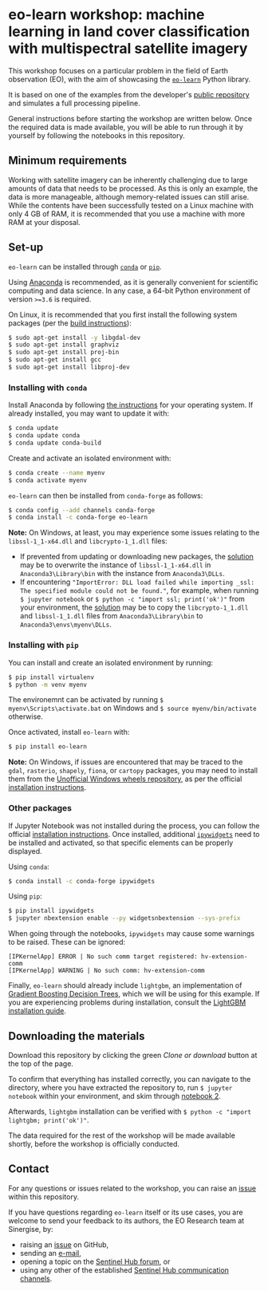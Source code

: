 # eo-learn workshop: machine learning in land cover classification with multispectral satellite imagery

This workshop focuses on a particular problem in the field of Earth observation (EO), with the aim of showcasing the [`eo-learn`](https://eo-learn.readthedocs.io/en/latest/) Python library.

It is based on one of the examples from the developer's [public repository](https://github.com/sentinel-hub/eo-learn/tree/master/examples/land-cover-map) and simulates a full processing pipeline.

General instructions before starting the workshop are written below. Once the required data is made available, you will be able to run through it by yourself by following the notebooks in this repository.



## Minimum requirements

Working with satellite imagery can be inherently challenging due to large amounts of data that needs to be processed. As this is only an example, the data is more manageable, although memory-related issues can still arise. While the contents have been successfully tested on a Linux machine with only 4 GB of RAM, it is recommended that you use a machine with more RAM at your disposal.



## Set-up

`eo-learn` can be installed through [`conda`](https://anaconda.org/conda-forge/eo-learn) or [`pip`](https://pypi.org/project/eo-learn/).

Using [Anaconda](https://www.anaconda.com/distribution/) is recommended, as it is generally convenient for scientific computing and data science. In any case, a 64-bit Python environment of version `>=3.6` is required.

On Linux, it is recommended that you first install the following system packages (per the [build instructions](https://github.com/sentinel-hub/eo-learn/blob/master/.travis.yml#L12)):
```bash
$ sudo apt-get install -y libgdal-dev
$ sudo apt-get install graphviz
$ sudo apt-get install proj-bin
$ sudo apt-get install gcc
$ sudo apt-get install libproj-dev
```


### Installing with `conda`

Install Anaconda by following [the instructions](https://docs.anaconda.com/anaconda/install/) for your operating system. If already installed, you may want to update it with:
```bash
$ conda update
$ conda update conda
$ conda update conda-build
```

Create and activate an isolated environment with:
```bash
$ conda create --name myenv
$ conda activate myenv
```

`eo-learn` can then be installed from `conda-forge` as follows:


```bash
$ conda config --add channels conda-forge
$ conda install -c conda-forge eo-learn
```

**Note:** On Windows, at least, you may experience some issues relating to the `libssl-1_1-x64.dll` and `libcrypto-1_1.dll` files:
- If prevented from updating or downloading new packages, the [solution](https://github.com/conda/conda/issues/9003#issuecomment-516499958) may be to overwrite the instance of `libssl-1_1-x64.dll` in `Anaconda3\Library\bin` with the instance from `Anaconda3\DLLs`.
- If encountering `"ImportError: DLL load failed while importing _ssl: The specified module could not be found."`, for example, when running `$ jupyter notebook` or `$ python -c "import ssl; print('ok')"` from your environment, the [solution](https://bugs.python.org/issue39344#msg360094) may be to copy the `libcrypto-1_1.dll` and `libssl-1_1.dll` files from `Anaconda3\Library\bin` to `Anaconda3\envs\myenv\DLLs`.


### Installing with `pip`

You can install and create an isolated environment by running:
```bash
$ pip install virtualenv
$ python -m venv myenv
```

The environemnt can be activated by running `$ myenv\Scripts\activate.bat` on Windows and `$ source myenv/bin/activate` otherwise.

Once activated, install `eo-learn` with:
```bash
$ pip install eo-learn
```

**Note:** On Windows, if issues are encountered that may be traced to the `gdal`, `rasterio`, `shapely`, `fiona`, or `cartopy` packages, you may need to install them from the [Unofficial Windows wheels repository](https://www.lfd.uci.edu/~gohlke/pythonlibs/), as per the official [installation instructions](https://eo-learn.readthedocs.io/en/latest/install.html).


### Other packages

If Jupyter Notebook was not installed during the process, you can follow the official [installation instructions](https://jupyter.org/install). Once installed, additional [`ipywidgets`](https://ipywidgets.readthedocs.io/en/stable/user_install.html) need to be installed and activated, so that specific elements can be properly displayed.

Using `conda`:
```bash
$ conda install -c conda-forge ipywidgets
```

Using `pip`:
```bash
$ pip install ipywidgets
$ jupyter nbextension enable --py widgetsnbextension --sys-prefix
```

When going through the notebooks, `ipywidgets` may cause some warnings to be raised. These can be ignored:
```
[IPKernelApp] ERROR | No such comm target registered: hv-extension-comm
[IPKernelApp] WARNING | No such comm: hv-extension-comm
```

Finally, `eo-learn` should already include `lightgbm`, an implementation of [Gradient Boosting Decision Trees](https://papers.nips.cc/paper/6907-lightgbm-a-highly-efficient-gradient-boosting-decision-tree), which we will be using for this example. If you are experiencing problems during installation, consult the [LightGBM installation guide](https://lightgbm.readthedocs.io/en/latest/Installation-Guide.html).



## Downloading the materials

Download this repository by clicking the green *Clone or download* button at the top of the page.

To confirm that everything has installed correctly, you can navigate to the directory, where you have extracted the repository to, run `$ jupyter notebook` within your environment, and skim through [notebook 2](https://github.com/JernejPuc/eo-workshop/blob/master/eow-part-2-eo-learn-basics.ipynb).

Afterwards, `lightgbm` installation can be verified with `$ python -c "import lightgbm; print('ok')"`.

The data required for the rest of the workshop will be made available shortly, before the workshop is officially conducted.



## Contact

For any questions or issues related to the workshop, you can raise an [issue](https://github.com/JernejPuc/eo-workshop/issues) within this repository.

If you have questions regarding `eo-learn` itself or its use cases, you are welcome to send your feedback to its authors, the EO Research team at Sinergise, by:
- raising an [issue](https://github.com/sentinel-hub/eo-learn/issues) on GitHub,
- sending an [e-mail](mailto:eoresearch@sinergise.com),
- opening a topic on the [Sentinel Hub forum](https://forum.sentinel-hub.com/), or
- using any other of the established [Sentinel Hub communication channels](https://sentinel-hub.com/develop/communication-channels).

